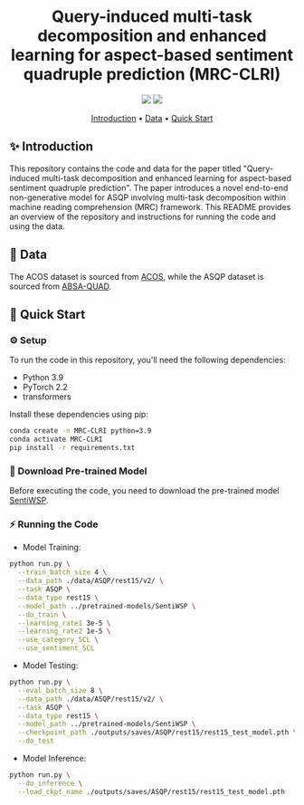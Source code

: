 
<h1 align="center">
Query-induced multi-task decomposition and enhanced learning for aspect-based sentiment quadruple prediction (MRC-CLRI)
</h1>

<div align="center">

![](https://img.shields.io/badge/Task-ASQP-orange)
![](https://img.shields.io/badge/Model-Released-blue)

</div>


<p align="center">
  <a href="#-introduction">Introduction</a> •
  <a href="#-data">Data</a> •
  <a href="#-quick-start">Quick Start</a>
</p>


## ✨ Introduction 
This repository contains the code and data for the paper titled "Query-induced multi-task decomposition and enhanced learning for aspect-based sentiment quadruple prediction". The paper introduces a novel end-to-end non-generative model for ASQP involving multi-task decomposition within machine reading comprehension (MRC) framework. This README provides an overview of the repository and instructions for running the code and using the data.


## 📃 Data
The ACOS dataset is sourced from [ACOS](https://github.com/NUSTM/ACOS/tree/main/data), while the ASQP dataset is sourced from [ABSA-QUAD](https://github.com/IsakZhang/ABSA-QUAD/tree/master/data).


## 🚀 Quick Start

### ⚙️ Setup
To run the code in this repository, you'll need the following dependencies:

- Python 3.9
- PyTorch 2.2
- transformers

Install these dependencies using pip:
```sh
conda create -n MRC-CLRI python=3.9
conda activate MRC-CLRI
pip install -r requirements.txt
```

### 🤖 Download Pre-trained Model
Before executing the code, you need to download the pre-trained model [SentiWSP](https://huggingface.co/shuaifan/SentiWSP/tree/main).

### ⚡️ Running the Code

- Model Training:

```sh
python run.py \
  --train_batch_size 4 \
  --data_path ./data/ASQP/rest15/v2/ \
  --task ASQP \
  --data_type rest15 \
  --model_path ../pretrained-models/SentiWSP \
  --do_train \
  --learning_rate1 3e-5 \
  --learning_rate2 1e-5 \
  --use_category_SCL \
  --use_sentiment_SCL
```

- Model Testing:

```sh
python run.py \
  --eval_batch_size 8 \
  --data_path ./data/ASQP/rest15/v2/ \
  --task ASQP \
  --data_type rest15 \
  --model_path ../pretrained-models/SentiWSP \
  --checkpoint_path ./outputs/saves/ASQP/rest15/rest15_test_model.pth \
  --do_test
```

- Model Inference:
```sh
python run.py \
  --do_inference \
  --load_ckpt_name ./outputs/saves/ASQP/rest15/rest15_test_model.pth
```